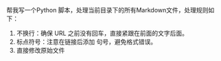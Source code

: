 帮我写一个Python 脚本，处理当前目录下的所有Markdown文件，处理规则如下：
1. 不换行：确保 URL 之前没有回车，直接紧跟在前面的文字后面。
2. 标点符号：注意在链接后添加 句号，避免格式错误。
3. 直接修改原始文件